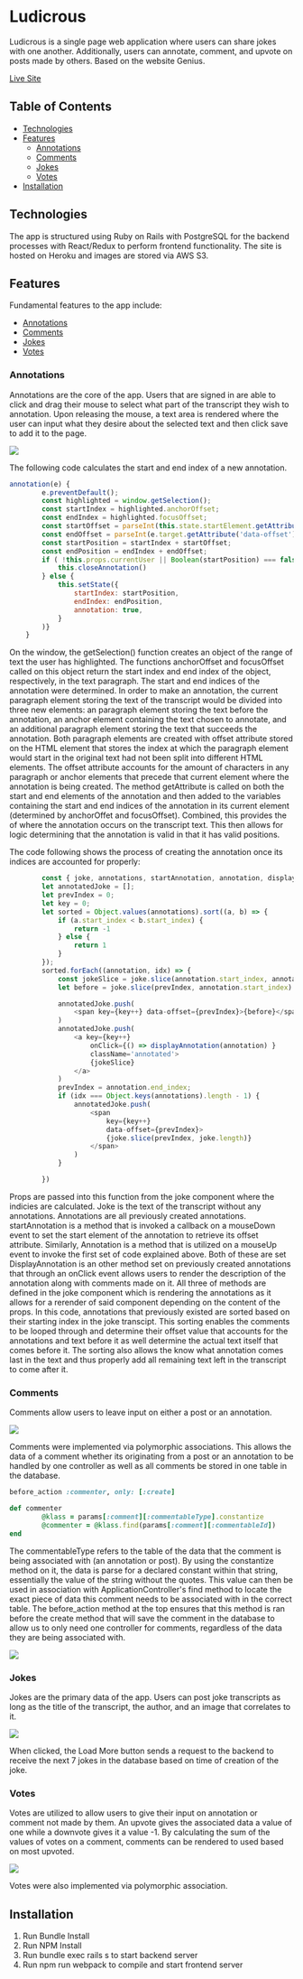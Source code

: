 # Ludicrous

Ludicrous is a single page web application where users can share jokes with one another. Additionally, users can annotate, comment, and upvote on posts made by others. Based on the website Genius.

[Live Site](https://ludicrous.herokuapp.com/#/)

## Table of Contents
* [Technologies](#technologies)
* [Features](#features)
    * [Annotations](#annotations)
    * [Comments](#comments)
    * [Jokes](#jokes)
    * [Votes](#votes)
* [Installation](#installation)

## Technologies 

The app is structured using Ruby on Rails with PostgreSQL for the backend processes
with React/Redux to perform frontend functionality. The site is hosted on Heroku 
and images are stored via AWS S3.

## Features

Fundamental features to the app include: 
* [Annotations](#annotations)
* [Comments](#comments)
* [Jokes](#jokes)
* [Votes](#votes)

### Annotations
Annotations are the core of the app. Users that are signed in are able to click and drag
their mouse to select what part of the transcript they wish to annotation. Upon releasing the mouse,
a text area is rendered where the user can input what they desire about the selected text and then
click save to add it to the page. 

![](./readme_visuals/annotation.gif)

The following code calculates the start and end index of a new annotation.

```javascript
annotation(e) {
        e.preventDefault();
        const highlighted = window.getSelection();
        const startIndex = highlighted.anchorOffset;
        const endIndex = highlighted.focusOffset;
        const startOffset = parseInt(this.state.startElement.getAttribute('data-offset'))
        const endOffset = parseInt(e.target.getAttribute('data-offset'))
        const startPosition = startIndex + startOffset;
        const endPosition = endIndex + endOffset;
        if ( !this.props.currentUser || Boolean(startPosition) === false || Boolean(endPosition) === false || endPosition <= startPosition) {
            this.closeAnnotation()
        } else {  
            this.setState({
                startIndex: startPosition,
                endIndex: endPosition,
                annotation: true,
            }
        )}
    }
```
On the window, the getSelection() function creates an object of the range of text the user has highlighted. The functions anchorOffset and focusOffset called on this object return the start index and end index of the object, respectively, in the text paragraph. The start and end indices of the annotation were determined. In order to make an annotation, the current paragraph element storing the text of the transcript would be divided into three new elements: an paragraph element storing the text before the annotation, an anchor element containing the text chosen to annotate, and an additional paragraph element storing the text that succeeds the annotation. Both paragraph elements are created with offset attribute stored on the HTML element that stores the index at which the paragraph element would start in the original text had not been split into different HTML elements. The offset attribute accounts for the amount of characters in any paragraph or anchor elements that precede that current element where the annotation is being created. The method getAttribute is called on both the start and end elements of the annotation and then added to the variables containing the start and end indices of the annotation in its current element (determined by anchorOffet and focusOffset). Combined, this provides the of where the annotation occurs on the transcript text. This then allows for logic determining that the annotation is valid in that it has valid positions.

The code following shows the process of creating the annotation once its indices are accounted for properly:
```javascript
        const { joke, annotations, startAnnotation, annotation, displayAnnotation } = this.props;
        let annotatedJoke = [];
        let prevIndex = 0;
        let key = 0; 
        let sorted = Object.values(annotations).sort((a, b) => {
            if (a.start_index < b.start_index) {
                return -1
            } else {
                return 1
            }
        });
        sorted.forEach((annotation, idx) => {
            const jokeSlice = joke.slice(annotation.start_index, annotation.end_index);
            let before = joke.slice(prevIndex, annotation.start_index)

            annotatedJoke.push(
                <span key={key++} data-offset={prevIndex}>{before}</span>
            )
            annotatedJoke.push(
                <a key={key++}
                    onClick={() => displayAnnotation(annotation) }
                    className='annotated'>
                    {jokeSlice}
                </a>
            )
            prevIndex = annotation.end_index;
            if (idx === Object.keys(annotations).length - 1) {
                annotatedJoke.push(
                    <span
                        key={key++}
                        data-offset={prevIndex}>
                        {joke.slice(prevIndex, joke.length)}
                    </span>
                )
            }

        })
```
Props are passed into this function from the joke component where the indicies are calculated. 
Joke is the text of the transcript without any annotations. Annotations are all previously created
annotations. startAnnotation is a method that is invoked a callback on a mouseDown event to set the start element of the annotation to retrieve its offset attribute. Similarly, Annotation is a method that is utilized on a mouseUp event to invoke the
first set of code explained above. Both of these are set DisplayAnnotation is an other method set on previously created
annotations that through an onClick event allows users to render the description of the annotation along with comments made
on it. All three of methods are defined in the joke component which is rendering the annotations as it allows for a rerender of said component depending on the content of the props. In this code, annotations that previously existed are sorted based on their starting index in the joke transcipt. This sorting enables the comments to be looped through and determine their offset value that accounts for the annotations and text before it as well determine the actual text itself that comes before it. The sorting also allows the know what annotation comes last in the text and thus properly add all remaining text left in the transcript to come after it. 

### Comments
Comments allow users to leave input on either a post or an annotation. 

![](./readme_visuals/post_commment.gif)

Comments were implemented via polymorphic associations. This allows the data of a comment whether its originating from a post or an annotation to be handled by one controller as well as all comments be stored in one table in the database. 

```ruby 
before_action :commenter, only: [:create]

def commenter 
        @klass = params[:comment][:commentableType].constantize
        @commenter = @klass.find(params[:comment][:commentableId])
end
```
The commentableType refers to the table of the data that the comment is being associated with (an annotation or post). By using the constantize method on it, the data is parse for a declared constant within that string, essentially the value of the string without the quotes. This value can then be used in association with ApplicationController's find method to locate the exact piece of data this comment needs to be associated with in the correct table. The before_action method at the top ensures that this method is ran before the create method that will save the comment in the database to allow us to only need one controller for comments, regardless of the data they are being associated with. 

![](./readme_visuals/annotation_comment.gif)

### Jokes 
Jokes are the primary data of the app. Users can post joke transcripts as long as the title of the transcript, the author, and an image that correlates to it. 

![](./readme_visuals/posts.gif)

When clicked, the Load More button sends a request to the backend to receive the next 7 jokes in the database based on time of creation of the joke.

### Votes 

Votes are utilized to allow users to give their input on annotation or comment not made by them. An upvote gives the associated data a value of one while a downvote gives it a value -1. By calculating the sum of the values of votes on a comment, comments can be rendered to used based on most upvoted. 

![](./readme_visuals/likes.gif)

Votes were also implemented via polymorphic association.

## Installation
1. Run Bundle Install
2. Run NPM Install
3. Run bundle exec rails s to start backend server 
4. Run npm run webpack to compile and start frontend server




